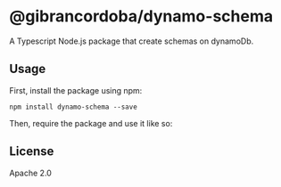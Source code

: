 # @gibrancordoba/dynamo-schema

A Typescript Node.js package that create schemas on dynamoDb.

## Usage

First, install the package using npm:

    npm install dynamo-schema --save

Then, require the package and use it like so:



    

## License

Apache 2.0